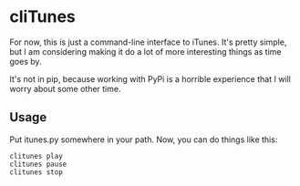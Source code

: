 cliTunes
=========

For now, this is just a command-line interface to iTunes. It's pretty
simple, but I am considering making it do a lot of more interesting
things as time goes by.

It's not in pip, because working with PyPi is a horrible experience that
I will worry about some other time.

Usage
-----

Put itunes.py somewhere in your path. Now, you can do things like this:

    clitunes play
    clitunes pause
    clitunes stop

